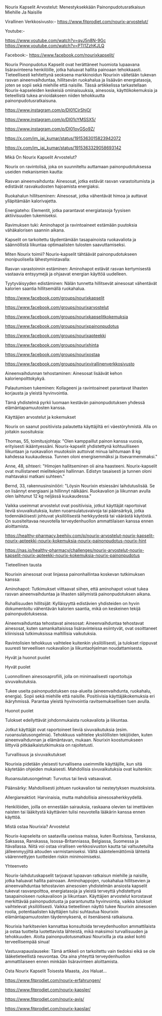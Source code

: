 Nourix Kapselit Arvostelut: Menestyksekkään Painonpudotusratkaisun Miehille Ja Naisille

Virallinen Verkkosivusto:- https://www.fitprodiet.com/nourix-arvostelut/

Youtube:- 

https://www.youtube.com/watch?v=qyJ5n8N-9Gc
https://www.youtube.com/watch?v=PTI1ZzhKJLQ

Facebook:- https://www.facebook.com/nourixkapselit/

Nourix Pinonpudotus Kapselit ovat herättäneet huomiota lupaavana lisäravinteena henkilöille, jotka haluavat hallita painoaan tehokkaasti. Tieteellisesti kehitettynä seoksena markkinoidun Nourixin väitetään tukevan rasvan aineenvaihduntaa, hillitsevän ruokahalua ja lisäävän energiatasoja, joten se sopii sekä miehille että naisille. Tässä artikkelissa tarkastellaan Nourix-kapseleiden keskeisiä ominaisuuksia, ainesosia, käyttökokemuksia ja tieteellistä tukea arvioidakseen niiden tehokkuutta painonpudotusratkaisuna.

https://www.instagram.com/p/DI01CjrShjO/

https://www.instagram.com/p/DI01cYMSSX5/

https://www.instagram.com/p/DI01ovGSo9Z/

https://x.com/im_jai_kumar/status/1915363015823942072

https://x.com/im_jai_kumar/status/1915363329058693142

Mikä On Nourix Kapselit Arvostelut?

Nourix on ravintolisä, joka on suunniteltu auttamaan painonpudotuksessa useiden mekanismien kautta:

Rasvan aineenvaihdunta: Ainesosat, jotka estävät rasvan varastoitumista ja edistävät rasvakudosten hajoamista energiaksi.

Ruokahalun hillitseminen: Ainesosat, jotka vähentävät himoa ja auttavat ylläpitämään kalorivajetta.

Energiateho: Elementit, jotka parantavat energiatasoja fyysisen aktiivisuuden tukemiseksi.

Ravimuksen tuki: Aminohapot ja ravintoaineet estämään puutoksia vähäkalorisen saannin aikana.

Kapselit on tarkoitettu täydentämään tasapainoista ruokavaliota ja säännöllistä liikuntaa optimaalisten tulosten saavuttamiseksi.

Miten Nourix toimii? Nourix-kapselit tähtäävät painonpudotukseen monipuolisella lähestymistavalla:

Rasvan varastoinnin estäminen: Aminohapot estävät rasvan kertymisestä vastaavia entsyymejä ja ohjaavat energian käyttöä uudelleen.

Tyytyväisyyden edistäminen: Nälän tunnetta hillitsevät ainesosat vähentävät kalorien saantia hillitsemällä ruokahalua.

https://www.facebook.com/groups/nourixkapselit

https://www.facebook.com/groups/nourixarvostelut

https://www.facebook.com/groups/nourixkapselitkokemuksia

https://www.facebook.com/groups/nourixpainonpudotus

https://www.facebook.com/groups/nourixapteekki

https://www.facebook.com/groups/nourixhinta

https://www.facebook.com/groups/nourixostaa

https://www.facebook.com/groups/nourixvirallinenverkkosivusto

Aineenvaihdunnan tehostaminen: Ainesosat lisäävät kehon kalorienpolttokykyä.

Palautumisen tukeminen: Kollageeni ja ravintoaineet parantavat lihasten korjausta ja yleistä hyvinvointia.

Tämä yhdistelmä pyrkii luomaan kestävän painonpudotuksen yhdessä elämäntapamuutosten kanssa.

Käyttäjien arvostelut ja kokemukset

Nourix on saanut positiivista palautetta käyttäjiltä eri väestöryhmistä. Alla on joitakin suosituksia:

Thomas, 55, toimitusjohtaja: "Olen kamppaillut painon kanssa vuosia, erityisesti ikääntyessäni. Nourix-kapselit yhdistettynä kohtuulliseen liikuntaan ja ruokavalion muutoksiin auttoivat minua laihtumaan 8 kg kahdessa kuukaudessa. Tunnen oloni energisemmäksi ja itsevarmemmaksi."

Anne, 48, sihteeri: "Himojen hallitseminen oli aina haasteeni. Nourix-kapselit ovat mullistaneet mielitekojeni hallinnan. Edistyn tasaisesti ja tunnen oloni mahtavaksi matkani suhteen."

Bernd, 33, rakennusinsinööri: "Löysin Nourixin etsiessäni laihdutuslisää. Se on lisännyt energiaani ja hillinnyt nälkääni. Ruokavalion ja liikunnan avulla olen laihtunut 12 kg neljässä kuukaudessa."

Vaikka useimmat arvostelut ovat positiivisia, jotkut käyttäjät raportoivat lieviä sivuvaikutuksia, kuten ruoansulatusvaivoja tai päänsärkyä, jotka todennäköisesti johtuvat yksilöllisestä herkkyydestä tai väärästä käytöstä. On suositeltavaa neuvotella terveydenhuollon ammattilaisen kanssa ennen aloittamista.

https://healthy-pharmacy.beehiiv.com/p/nourix-arvostelut-nourix-kapselit-nourix-apteekki-nourix-kokemuksia-nourix-painonpudotus-nourix-hint

https://nas.io/healthy-pharmacy/challenges/nourix-arvostelut-nourix-kapselit-nourix-apteekki-nourix-kokemuksia-nourix-painonpudotus

Tieteellinen tausta

Nourixin ainesosat ovat linjassa painonhallintaa koskevan tutkimuksen kanssa:

Aminohapot: Tutkimukset viittaavat siihen, että aminohapot voivat tukea rasvan aineenvaihduntaa ja lihasten säilymistä painonpudotuksen aikana.

Ruhallisuuden hillitsijät: Kylläisyyttä edistävien yhdisteiden on hyvin dokumentoitu vähentävän kalorien saantia, mikä on keskeinen tekijä painonpudotuksessa.

Aineenvaihduntaa tehostavat ainesosat: Aineenvaihduntaa tehostavat ainesosat, kuten samankaltaisissa lisäravinteissa esiintyvät, ovat osoittaneet kliinisissä tutkimuksissa maltillisia vaikutuksia.

Ravintolisien tehokkuus vaihtelee kuitenkin yksilöllisesti, ja tulokset riippuvat suuresti terveellisen ruokavalion ja liikuntaohjelman noudattamisesta.

Hyvät ja huonot puolet

Hyvät puolet

Luonnollinen ainesosaprofiili, jolla on minimaalisesti raportoituja sivuvaikutuksia.

Tukee useita painonpudotuksen osa-alueita (aineenvaihdunta, ruokahalu, energia).
Sopii sekä miehille että naisille.
Positiivisia käyttäjäkokemuksia eri ikäryhmissä.
Parantaa yleistä hyvinvointia ravitsemuksellisen tuen avulla.

Huonot puolet

Tulokset edellyttävät johdonmukaista ruokavaliota ja liikuntaa.

Jotkut käyttäjät ovat raportoineet lieviä sivuvaikutuksia (esim. ruoansulatusongelmia).
Tehokkuus vaihtelee yksilöllisten tekijöiden, kuten aineenvaihdunnan ja elämäntavan, mukaan.
Nourixin koostumukseen liittyviä pitkäaikaistutkimuksia on rajoitetusti.

Turvallisuus ja sivuvaikutukset

Nourixia pidetään yleisesti turvallisena useimmille käyttäjille, kun sitä käytetään ohjeiden mukaisesti. Mahdollisia sivuvaikutuksia ovat kuitenkin:

Ruoansulatusongelmat: Turvotus tai lievä vatsavaivat.

Päänsärky: Mahdollisesti johtuen ruokavalion tai nesteytyksen muutoksista.

Allergiareaktiot: Harvinaisia, mutta mahdollisia ainesosaherkkyydellä.

Henkilöiden, joilla on ennestään sairauksia, raskaana olevien tai imettävien naisten tai lääkitystä käyttävien tulisi neuvotella lääkärin kanssa ennen käyttöä.

Mistä ostaa Nourixia? Arvostelut

Nourix-kapseleita on saatavilla useissa maissa, kuten Ruotsissa, Tanskassa, Saksassa, Ranskassa, Isossa-Britanniassa, Belgiassa, Suomessa ja Itävallassa. Niitä voi ostaa virallisen verkkosivuston kautta tai valtuutetuilta jälleenmyyjiltä aitouden varmistamiseksi. Vältä sääntelemättömiä lähteitä väärennettyjen tuotteiden riskin minimoimiseksi.

Yhteenveto

Nourix-laihdutuskapselit tarjoavat lupaavan ratkaisun miehille ja naisille, jotka haluavat hallita painoaan. Aminohappojen, ruokahalua hillitsevien ja aineenvaihduntaa tehostavien ainesosien yhdistelmän ansiosta kapselit tukevat rasvanpolttoa, energiatasoja ja yleistä terveyttä yhdistettynä tasapainoiseen ruokavalioon ja liikuntaan. Käyttäjien arvostelut korostavat merkittävää painonpudotusta ja parantunutta hyvinvointia, vaikka tulokset vaihtelevat yksilöllisesti. Vaikka tieteellinen näyttö tukee Nourixin ainesosien roolia, potentiaalisten käyttäjien tulisi suhtautua Nourixiin elämäntapamuutosten täydennyksenä, ei itsenäisenä ratkaisuna.

Nourixia harkitsevien kannattaa konsultoida terveydenhuollon ammattilaista ja ostaa tuotteita luotettavista lähteistä, mikä maksimoi turvallisuuden ja tehokkuuden. Aloita painonpudotusmatkasi Nourixilla ja ota askel kohti terveellisempää sinua!

Vastuuvapauslauseke: Tämä artikkeli on tarkoitettu vain tiedoksi eikä se ole lääketieteellistä neuvontaa. Ota aina yhteyttä terveydenhuollon ammattilaiseen ennen minkään lisäravinteen aloittamista.

Osta Nourix Kapselit Toisesta Maasta, Jos Haluat...

https://www.fitprodiet.com/nourix-erfahrungen/

https://www.fitprodiet.com/nourix-kapsler/

https://www.fitprodiet.com/nourix-avis/

https://www.fitprodiet.com/nourix-kapslar/
